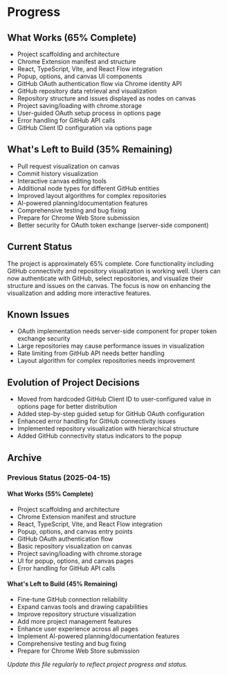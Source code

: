 # Progress

## What Works (65% Complete)
- Project scaffolding and architecture
- Chrome Extension manifest and structure
- React, TypeScript, Vite, and React Flow integration
- Popup, options, and canvas UI components
- GitHub OAuth authentication flow via Chrome identity API
- GitHub repository data retrieval and visualization
- Repository structure and issues displayed as nodes on canvas
- Project saving/loading with chrome.storage
- User-guided OAuth setup process in options page
- Error handling for GitHub API calls
- GitHub Client ID configuration via options page

## What's Left to Build (35% Remaining)
- Pull request visualization on canvas
- Commit history visualization
- Interactive canvas editing tools
- Additional node types for different GitHub entities
- Improved layout algorithms for complex repositories
- AI-powered planning/documentation features
- Comprehensive testing and bug fixing
- Prepare for Chrome Web Store submission
- Better security for OAuth token exchange (server-side component)

## Current Status
The project is approximately 65% complete. Core functionality including GitHub connectivity and repository visualization is working well. Users can now authenticate with GitHub, select repositories, and visualize their structure and issues on the canvas. The focus is now on enhancing the visualization and adding more interactive features.

## Known Issues
- OAuth implementation needs server-side component for proper token exchange security
- Large repositories may cause performance issues in visualization
- Rate limiting from GitHub API needs better handling
- Layout algorithm for complex repositories needs improvement

## Evolution of Project Decisions
- Moved from hardcoded GitHub Client ID to user-configured value in options page for better distribution
- Added step-by-step guided setup for GitHub OAuth configuration
- Enhanced error handling for GitHub connectivity issues
- Implemented repository visualization with hierarchical structure
- Added GitHub connectivity status indicators to the popup

## Archive
### Previous Status (2025-04-15)
#### What Works (55% Complete)
- Project scaffolding and architecture
- Chrome Extension manifest and structure
- React, TypeScript, Vite, and React Flow integration
- Popup, options, and canvas entry points
- GitHub OAuth authentication flow
- Basic repository visualization on canvas
- Project saving/loading with chrome.storage
- UI for popup, options, and canvas pages
- Error handling for GitHub API calls

#### What's Left to Build (45% Remaining)
- Fine-tune GitHub connection reliability
- Expand canvas tools and drawing capabilities
- Improve repository structure visualization
- Add more project management features
- Enhance user experience across all pages
- Implement AI-powered planning/documentation features
- Comprehensive testing and bug fixing
- Prepare for Chrome Web Store submission

*Update this file regularly to reflect project progress and status.*
